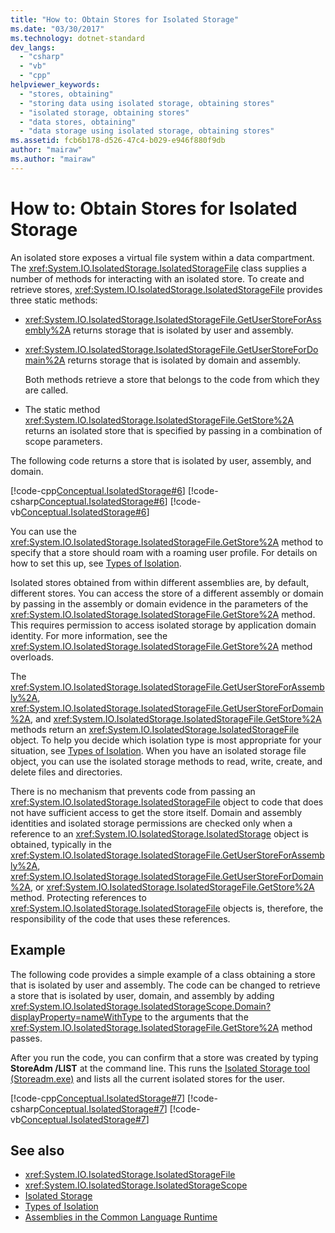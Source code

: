 ```yaml
---
title: "How to: Obtain Stores for Isolated Storage"
ms.date: "03/30/2017"
ms.technology: dotnet-standard
dev_langs: 
  - "csharp"
  - "vb"
  - "cpp"
helpviewer_keywords: 
  - "stores, obtaining"
  - "storing data using isolated storage, obtaining stores"
  - "isolated storage, obtaining stores"
  - "data stores, obtaining"
  - "data storage using isolated storage, obtaining stores"
ms.assetid: fcb6b178-d526-47c4-b029-e946f880f9db
author: "mairaw"
ms.author: "mairaw"
---
```

# How to: Obtain Stores for Isolated Storage
An isolated store exposes a virtual file system within a data compartment. The <xref:System.IO.IsolatedStorage.IsolatedStorageFile> class supplies a number of methods for interacting with an isolated store. To create and retrieve stores, <xref:System.IO.IsolatedStorage.IsolatedStorageFile> provides three static methods:  
  
-   <xref:System.IO.IsolatedStorage.IsolatedStorageFile.GetUserStoreForAssembly%2A> returns storage that is isolated by user and assembly.  
  
-   <xref:System.IO.IsolatedStorage.IsolatedStorageFile.GetUserStoreForDomain%2A> returns storage that is isolated by domain and assembly.  
  
     Both methods retrieve a store that belongs to the code from which they are called.  
  
-   The static method <xref:System.IO.IsolatedStorage.IsolatedStorageFile.GetStore%2A> returns an isolated store that is specified by passing in a combination of scope parameters.  
  
 The following code returns a store that is isolated by user, assembly, and domain.  
  
 [!code-cpp[Conceptual.IsolatedStorage#6](../../../samples/snippets/cpp/VS_Snippets_CLR/conceptual.isolatedstorage/cpp/source6.cpp#6)]
 [!code-csharp[Conceptual.IsolatedStorage#6](../../../samples/snippets/csharp/VS_Snippets_CLR/conceptual.isolatedstorage/cs/source6.cs#6)]
 [!code-vb[Conceptual.IsolatedStorage#6](../../../samples/snippets/visualbasic/VS_Snippets_CLR/conceptual.isolatedstorage/vb/source6.vb#6)]  
  
 You can use the <xref:System.IO.IsolatedStorage.IsolatedStorageFile.GetStore%2A> method to specify that a store should roam with a roaming user profile. For details on how to set this up, see [Types of Isolation](../../../docs/standard/io/types-of-isolation.md).  
  
 Isolated stores obtained from within different assemblies are, by default, different stores. You can access the store of a different assembly or domain by passing in the assembly or domain evidence in the parameters of the <xref:System.IO.IsolatedStorage.IsolatedStorageFile.GetStore%2A> method. This requires permission to access isolated storage by application domain identity. For more information, see the <xref:System.IO.IsolatedStorage.IsolatedStorageFile.GetStore%2A> method overloads.  
  
 The <xref:System.IO.IsolatedStorage.IsolatedStorageFile.GetUserStoreForAssembly%2A>, <xref:System.IO.IsolatedStorage.IsolatedStorageFile.GetUserStoreForDomain%2A>, and <xref:System.IO.IsolatedStorage.IsolatedStorageFile.GetStore%2A> methods return an <xref:System.IO.IsolatedStorage.IsolatedStorageFile> object. To help you decide which isolation type is most appropriate for your situation, see [Types of Isolation](../../../docs/standard/io/types-of-isolation.md). When you have an isolated storage file object, you can use the isolated storage methods to read, write, create, and delete files and directories.  
  
 There is no mechanism that prevents code from passing an <xref:System.IO.IsolatedStorage.IsolatedStorageFile> object to code that does not have sufficient access to get the store itself. Domain and assembly identities and isolated storage permissions are checked only when a reference to an <xref:System.IO.IsolatedStorage.IsolatedStorage> object is obtained, typically in the <xref:System.IO.IsolatedStorage.IsolatedStorageFile.GetUserStoreForAssembly%2A>, <xref:System.IO.IsolatedStorage.IsolatedStorageFile.GetUserStoreForDomain%2A>, or <xref:System.IO.IsolatedStorage.IsolatedStorageFile.GetStore%2A> method. Protecting references to <xref:System.IO.IsolatedStorage.IsolatedStorageFile> objects is, therefore, the responsibility of the code that uses these references.  
  
## Example  
 The following code provides a simple example of a class obtaining a store that is isolated by user and assembly. The code can be changed to retrieve a store that is isolated by user, domain, and assembly by adding <xref:System.IO.IsolatedStorage.IsolatedStorageScope.Domain?displayProperty=nameWithType> to the arguments that the <xref:System.IO.IsolatedStorage.IsolatedStorageFile.GetStore%2A> method passes.  
  
 After you run the code, you can confirm that a store was created by typing **StoreAdm /LIST** at the command line. This runs the [Isolated Storage tool (Storeadm.exe)](../../../docs/framework/tools/storeadm-exe-isolated-storage-tool.md) and lists all the current isolated stores for the user.  
  
 [!code-cpp[Conceptual.IsolatedStorage#7](../../../samples/snippets/cpp/VS_Snippets_CLR/conceptual.isolatedstorage/cpp/source6.cpp#7)]
 [!code-csharp[Conceptual.IsolatedStorage#7](../../../samples/snippets/csharp/VS_Snippets_CLR/conceptual.isolatedstorage/cs/source6.cs#7)]
 [!code-vb[Conceptual.IsolatedStorage#7](../../../samples/snippets/visualbasic/VS_Snippets_CLR/conceptual.isolatedstorage/vb/source6.vb#7)]  
  
## See also

- <xref:System.IO.IsolatedStorage.IsolatedStorageFile>  
- <xref:System.IO.IsolatedStorage.IsolatedStorageScope>  
- [Isolated Storage](../../../docs/standard/io/isolated-storage.md)  
- [Types of Isolation](../../../docs/standard/io/types-of-isolation.md)  
- [Assemblies in the Common Language Runtime](../../../docs/framework/app-domains/assemblies-in-the-common-language-runtime.md)
